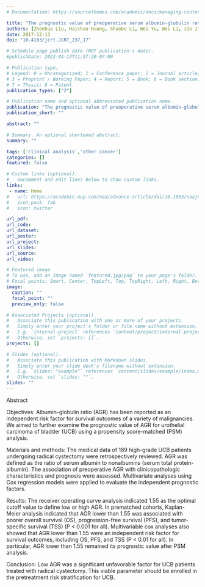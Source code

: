 ```yaml
---
# Documentation: https://sourcethemes.com/academic/docs/managing-content/

title: "The prognostic value of preoperative serum albumin-globulin ratio for high-grade bladder urothelial carcinoma treated with radical cystectomy: A propensity score-matched analysis"
authors: [Zhenhua Liu, Haichao Huang, Shaobo Li, Wei Yu, Wei Li, Jie Jin, Xin Li, Jinchun Xing]
date: 2017-12-13
doi: "10.4103/jcrt.JCRT_237_17"

# Schedule page publish date (NOT publication's date).
#publishDate: 2022-04-13T11:37:20-07:00

# Publication type.
# Legend: 0 = Uncategorized; 1 = Conference paper; 2 = Journal article;
# 3 = Preprint / Working Paper; 4 = Report; 5 = Book; 6 = Book section;
# 7 = Thesis; 8 = Patent
publication_types: ["2"]

# Publication name and optional abbreviated publication name.
publication: "The prognostic value of preoperative serum albumin-globulin ratio for high-grade bladder urothelial carcinoma treated with radical cystectomy: A propensity score-matched analysis"
publication_short: ""

abstract: ""

# Summary. An optional shortened abstract.
summary: ""

tags: ['clinical analysis','other cancer']
categories: []
featured: false

# Custom links (optional).
#   Uncomment and edit lines below to show custom links.
links:
 - name: Home
#   url: https://academic.oup.com/noa/advance-article/doi/10.1093/noajnl/vdac045/6568033
#   icon_pack: fab
#   icon: twitter

url_pdf:
url_code:
url_dataset:
url_poster:
url_project:
url_slides:
url_source:
url_video:

# Featured image
# To use, add an image named `featured.jpg/png` to your page's folder. 
# Focal points: Smart, Center, TopLeft, Top, TopRight, Left, Right, BottomLeft, Bottom, BottomRight.
image:
  caption: ""
  focal_point: ""
  preview_only: false

# Associated Projects (optional).
#   Associate this publication with one or more of your projects.
#   Simply enter your project's folder or file name without extension.
#   E.g. `internal-project` references `content/project/internal-project/index.md`.
#   Otherwise, set `projects: []`.
projects: []

# Slides (optional).
#   Associate this publication with Markdown slides.
#   Simply enter your slide deck's filename without extension.
#   E.g. `slides: "example"` references `content/slides/example/index.md`.
#   Otherwise, set `slides: ""`.
slides: ""
---
```


Abstract

Objectives: Albumin-globulin ratio (AGR) has been reported as an independent risk factor for survival outcomes of a variety of malignancies. We aimed to further examine the prognostic value of AGR for urothelial carcinoma of bladder (UCB) using a propensity score-matched (PSM) analysis.

Materials and methods: The medical data of 189 high-grade UCB patients undergoing radical cystectomy were retrospectively reviewed. AGR was defined as the ratio of serum albumin to nonalbumins (serum total protein-albumin). The association of preoperative AGR with clinicopathologic characteristics and prognosis were assessed. Multivariate analyses using Cox regression models were applied to evaluate the independent prognostic factors.

Results: The receiver operating curve analysis indicated 1.55 as the optimal cutoff value to define low or high AGR. In prematched cohorts, Kaplan-Meier analysis indicated that AGR lower than 1.55 was associated with poorer overall survival (OS), progression-free survival (PFS), and tumor-specific survival (TSS) (P < 0.001 for all). Multivariable cox analyses also showed that AGR lower than 1.55 were an independent risk factor for survival outcomes, including OS, PFS, and TSS (P < 0.01 for all). In particular, AGR lower than 1.55 remained its prognostic value after PSM analysis.

Conclusion: Low AGR was a significant unfavorable factor for UCB patients treated with radical cystectomy. This viable parameter should be enrolled in the pretreatment risk stratification for UCB.
